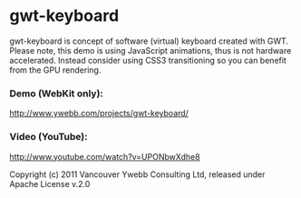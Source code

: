 gwt-keyboard
====

gwt-keyboard is concept of software (virtual) keyboard created with GWT. Please note, this demo is using JavaScript animations, thus is not hardware accelerated. Instead consider using CSS3 transitioning so you can benefit from the GPU rendering.

### Demo (WebKit only):
http://www.ywebb.com/projects/gwt-keyboard/

### Video (YouTube):
http://www.youtube.com/watch?v=UPONbwXdhe8

Copyright (c) 2011 Vancouver Ywebb Consulting Ltd, released under Apache License v.2.0
 
